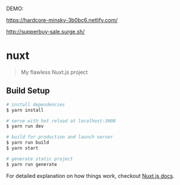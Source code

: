 DEMO:

https://hardcore-minsky-3b0bc6.netlify.com/

http://supperbuy-sale.surge.sh/

# nuxt

> My flawless Nuxt.js project

## Build Setup

```bash
# install dependencies
$ yarn install

# serve with hot reload at localhost:3000
$ yarn run dev

# build for production and launch server
$ yarn run build
$ yarn start

# generate static project
$ yarn run generate
```

For detailed explanation on how things work, checkout [Nuxt.js docs](https://nuxtjs.org).
